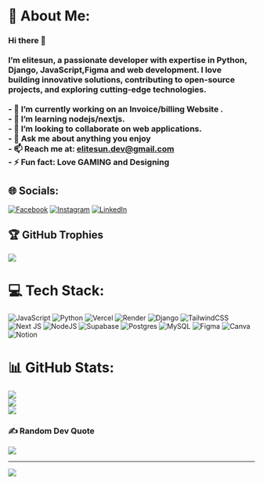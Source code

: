 # 💫 About Me:
### Hi there 👋<br><br>I’m elitesun, a passionate developer with expertise in Python, Django, JavaScript,Figma and web development. I love building innovative solutions, contributing to open-source projects, and exploring cutting-edge technologies.<br><br>- 🔭 I’m currently working on an Invoice/billing Website .<br>- 🌱 I’m learning nodejs/nextjs.<br>- 👯 I’m looking to collaborate on web applications.<br>- 💬 Ask me about anything you enjoy<br>- 📫 Reach me at: elitesun.dev@gmail.com<br>- ⚡ Fun fact: Love GAMING and Designing<br>


## 🌐 Socials:
[![Facebook](https://img.shields.io/badge/Facebook-%231877F2.svg?logo=Facebook&logoColor=white)](https://www.facebook.com/share/1E9s4aXbzc/) [![Instagram](https://img.shields.io/badge/Instagram-%23E4405F.svg?logo=Instagram&logoColor=white)](https://www.instagram.com/elitesun2004?igsh=YzljYTk1ODg3Zg==) [![LinkedIn](https://img.shields.io/badge/LinkedIn-%230077B5.svg?logo=linkedin&logoColor=white)](https://www.linkedin.com/in/alex-sunday-5942b5328/) 

## 🏆 GitHub Trophies
![](https://github-profile-trophy.vercel.app/?username=Elitesun&theme=radical&no-frame=true&no-bg=true&margin-w=4)

# 💻 Tech Stack:
![JavaScript](https://img.shields.io/badge/javascript-%23323330.svg?style=flat&logo=javascript&logoColor=%23F7DF1E) ![Python](https://img.shields.io/badge/python-3670A0?style=flat&logo=python&logoColor=ffdd54) ![Vercel](https://img.shields.io/badge/vercel-%23000000.svg?style=flat&logo=vercel&logoColor=white) ![Render](https://img.shields.io/badge/Render-%46E3B7.svg?style=flat&logo=render&logoColor=white) ![Django](https://img.shields.io/badge/django-%23092E20.svg?style=flat&logo=django&logoColor=white) ![TailwindCSS](https://img.shields.io/badge/tailwindcss-%2338B2AC.svg?style=flat&logo=tailwind-css&logoColor=white) ![Next JS](https://img.shields.io/badge/Next-black?style=flat&logo=next.js&logoColor=white) ![NodeJS](https://img.shields.io/badge/node.js-6DA55F?style=flat&logo=node.js&logoColor=white) ![Supabase](https://img.shields.io/badge/Supabase-3ECF8E?style=flat&logo=supabase&logoColor=white) ![Postgres](https://img.shields.io/badge/postgres-%23316192.svg?style=flat&logo=postgresql&logoColor=white) ![MySQL](https://img.shields.io/badge/mysql-4479A1.svg?style=flat&logo=mysql&logoColor=white) ![Figma](https://img.shields.io/badge/figma-%23F24E1E.svg?style=flat&logo=figma&logoColor=white) ![Canva](https://img.shields.io/badge/Canva-%2300C4CC.svg?style=flat&logo=Canva&logoColor=white) ![Notion](https://img.shields.io/badge/Notion-%23000000.svg?style=flat&logo=notion&logoColor=white)
# 📊 GitHub Stats:
![](https://github-readme-stats.vercel.app/api?username=Elitesun&theme=transparent&hide_border=true&include_all_commits=false&count_private=false)<br/>
![](https://github-readme-streak-stats.herokuapp.com/?user=Elitesun&theme=transparent&hide_border=true)<br/>
![](https://github-readme-stats.vercel.app/api/top-langs/?username=Elitesun&theme=transparent&hide_border=true&include_all_commits=false&count_private=false&layout=compact)

### ✍️ Random Dev Quote
![](https://quotes-github-readme.vercel.app/api?type=horizontal&theme=dark)

---
[![](https://visitcount.itsvg.in/api?id=Elitesun&icon=0&color=0)](https://visitcount.itsvg.in)

<!-- Proudly created with GPRM ( https://gprm.itsvg.in ) -->
